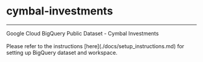 # cymbal-investments
<hr>
Google Cloud BigQuery Public Dataset - Cymbal Investments
<br><br>
Please refer to the instructions [here](./docs/setup_instructions.md) for setting up BigQuery dataset and workspace.
